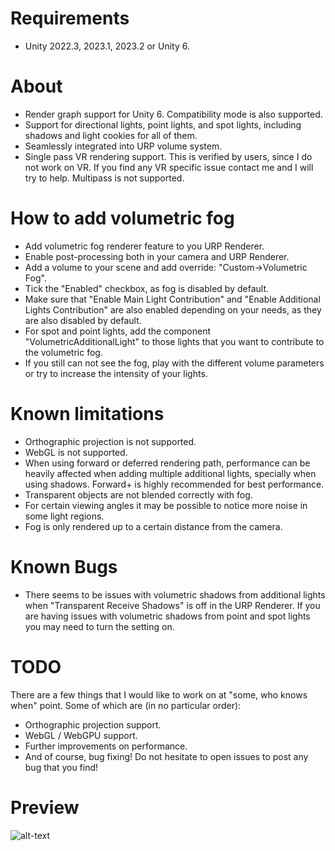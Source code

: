 # Requirements

* Unity 2022.3, 2023.1, 2023.2 or Unity 6.

# About

* Render graph support for Unity 6. Compatibility mode is also supported.
* Support for directional lights, point lights, and spot lights, including shadows and light cookies for all of them.
* Seamlessly integrated into URP volume system.
* Single pass VR rendering support. This is verified by users, since I do not work on VR. If you find any VR specific issue contact me and I will try to help. Multipass is not supported.

# How to add volumetric fog

* Add volumetric fog renderer feature to you URP Renderer.
* Enable post-processing both in your camera and URP Renderer.
* Add a volume to your scene and add override: "Custom->Volumetric Fog".
* Tick the "Enabled" checkbox, as fog is disabled by default.
* Make sure that "Enable Main Light Contribution" and "Enable Additional Lights Contribution" are also enabled depending on your needs, as they are also disabled by default.
* For spot and point lights, add the component "VolumetricAdditionalLight" to those lights that you want to contribute to the volumetric fog.
* If you still can not see the fog, play with the different volume parameters or try to increase the intensity of your lights.

# Known limitations

* Orthographic projection is not supported.
* WebGL is not supported.
* When using forward or deferred rendering path, performance can be heavily affected when adding multiple additional lights, specially when using shadows. Forward+ is highly recommended for best performance.
* Transparent objects are not blended correctly with fog.
* For certain viewing angles it may be possible to notice more noise in some light regions.
* Fog is only rendered up to a certain distance from the camera.

# Known Bugs

* There seems to be issues with volumetric shadows from additional lights when "Transparent Receive Shadows" is off in the URP Renderer. If you are having issues with volumetric shadows from point and spot lights you may need to turn the setting on.

# TODO

There are a few things that I would like to work on at "some, who knows when" point.
Some of which are (in no particular order):

* Orthographic projection support.
* WebGL / WebGPU support.
* Further improvements on performance.
* And of course, bug fixing! Do not hesitate to open issues to post any bug that you find! 

# Preview
![alt-text](https://github.com/CristianQiu/Unity-Packages-Gifs/blob/main/URP-Volumetric-Light/Teaser.gif)
